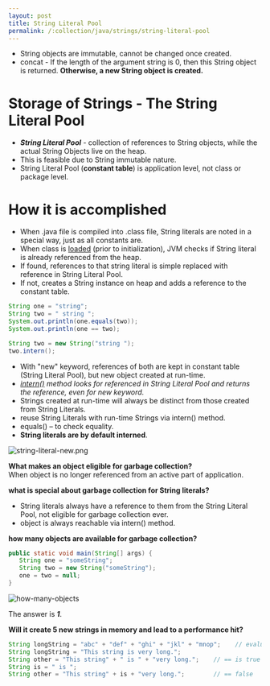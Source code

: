 ```yaml
---
layout: post
title: String Literal Pool
permalink: /:collection/java/strings/string-literal-pool
---
```



* String objects are immutable, cannot be changed once created.
* concat - If the length of the argument string is 0, then this String object is returned. **Otherwise, a new String object is created.**

# Storage of Strings - The String Literal Pool

* ***String Literal Pool*** - collection of references to String objects, while the actual String Objects live on the heap. 
* This is feasible due to String immutable nature.
* String Literal Pool (**constant table**) is application level, not class or package level.

# How it is accomplished
* When .java file is compiled into .class file, String literals are noted in a special way, just as all constants are. 
* When class is [loaded](https://docs.oracle.com/javase/specs/jls/se8/html/jls-12.html#jls-12.2) (prior to initialization), JVM checks if String literal is already referenced from the heap.
* If found, references to that string literal is simple replaced with reference in String Literal Pool.
* If not, creates a String instance on heap and adds a reference to the constant table. 

```java
String one = "string";
String two = " string ";
System.out.println(one.equals(two));
System.out.println(one == two);

String two = new String("string ");
two.intern();
```

* With "new" keyword, references of both are kept in constant table (String Literal Pool), but new object created at run-time.
* *[intern()](https://docs.oracle.com/javase/8/docs/api/java/lang/String.html#intern) method looks for referenced in String Literal Pool and returns the reference, even for new keyword.*
* Strings created at run-time will always be distinct from those created from String Literals.
* reuse String Literals with run-time Strings via intern() method.
* equals() – to check equality.
* **String literals are by default interned**.

![string-literal-new.png]({{site.cdn}}/java/strings/string-literal-new.png)

**What makes an object eligible for garbage collection?**  
When object is no longer referenced from an active part of application.

**what is special about garbage collection for String literals?**
* String literals always have a reference to them from the String Literal Pool, not eligible for garbage collection ever.
* object is always reachable via intern() method.

**how many objects are available for garbage collection?**
```java
public static void main(String[] args) {
   String one = "someString";
   String two = new String("someString");
   one = two = null;
}
```
![how-many-objects]({{site.cdn}}/java/strings/how-many-objects.png)

The answer is ***1***.

**Will it create 5 new strings in memory and lead to a performance hit?**
```java
String longString = "abc" + "def" + "ghi" + "jkl" + "mnop";    // evaluated at compile time, only 1 string created 
String longString = "This string is very long.";
String other = "This string" + " is " + "very long.";    // == is true
String is = " is ";
String other = "This string" + is + "very long.";        // == false
```